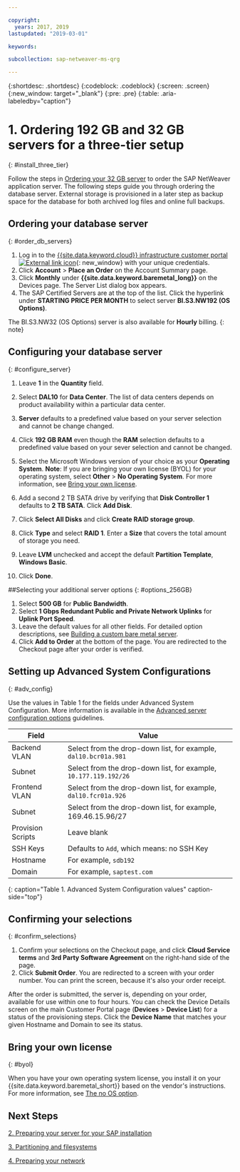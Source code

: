 ```yaml
---

copyright:
  years: 2017, 2019
lastupdated: "2019-03-01"

keywords:

subcollection: sap-netweaver-ms-qrg

---
```


{:shortdesc: .shortdesc}
{:codeblock: .codeblock}
{:screen: .screen}
{:new_window: target="_blank"}
{:pre: .pre}
{:table: .aria-labeledby="caption"}

# 1. Ordering  192 GB and 32 GB servers for a three-tier setup
{: #install_three_tier}

Follow the steps in [Ordering your 32 GB server](/docs/infrastructure/sap-netweaver-ms-qrg?topic=sap-netweaver-ms-qrg-install_32GB) to order the SAP NetWeaver application server. The following steps guide you through ordering the database server. External storage is provisioned in a later step as backup space for the database for both archived log files and online full backups.

## Ordering your database server
{: #order_db_servers}

1. Log in to the [{{site.data.keyword.cloud}} infrastructure customer portal ![External link icon](../icons/launch-glyph.svg "External link icon")](https://control.softlayer.com){: new_window} with your unique credentials.
2. Click **Account** > **Place an Order** on the Account Summary page.
3. Click **Monthly** under **{{site.data.keyword.baremetal_long}}** on the Devices page. The Server List dialog box appears.
4. The SAP Certified Servers are at the top of the list. Click the hyperlink under **STARTING PRICE PER MONTH** to select server **BI.S3.NW192 (OS Options)**.

The BI.S3.NW32 (OS Options) server is also available for **Hourly** billing.
{: note}

## Configuring your database server
{: #configure_server}

1. Leave **1** in the **Quantity** field.
2. Select **DAL10** for **Data Center**. The list of data centers depends on product availability within a particular data center.
3. **Server** defaults to a predefined value based on your server selection and cannot be change changed.
4. Click **192 GB RAM** even though the **RAM** selection defaults to a predefined value based on your sever selection and cannot be changed.
5. Select the Microsoft Windows version of your choice as your **Operating System**. **Note**: If you are bringing your own license (BYOL) for your operating system, select **Other** > **No Operating System**. For more information, see [Bring your own license](#byol).

6. Add a second 2 TB SATA drive by verifying that **Disk Controller 1** defaults to **2 TB SATA**. Click **Add Disk**.
7. Click **Select All Disks** and click **Create RAID storage group**.
8. Click **Type** and select **RAID 1**. Enter a **Size** that covers the total amount of storage you need.
9. Leave **LVM** unchecked and accept the default **Partition Template**, **Windows Basic**.
10. Click **Done**.

##Selecting your additional server options
{: #options_256GB}

1. Select **500 GB** for **Public Bandwidth**.
2. Select **1 Gbps Redundant Public and Private Network Uplinks** for **Uplink Port Speed**.
3. Leave the default values for all other fields. For detailed option descriptions, see [Building a custom bare metal server](/docs/bare-metal?topic=bare-metal-ordering-baremetal-server).
4. Click **Add to Order** at the bottom of the page. You are redirected to the Checkout page after your order is verified.

## Setting up Advanced System Configurations
{: #adv_config}

Use the values in Table 1 for the fields under Advanced System Configuration. More information is available in the [Advanced server configuration options](/docs/bare-metal?topic=bare-metal-ordering-baremetal-server) guidelines.

|              Field               |      Value                                                           |
| -------------------------------- | -------------------------------------------------------------------- |
|Backend VLAN                      | Select from the drop-down list, for example, `dal10.bcr01a.981`      |
|Subnet                            | Select from the drop-down list, for example, `10.177.119.192/26`     |
|Frontend VLAN                     | Select from the drop-down list, for example, `dal10.fcr01a.926`      |
|Subnet                            | Select from the drop-down list, for example, 169.46.15.96/27         |
|Provision Scripts                 | Leave blank                                                          |
|SSH Keys                          | Defaults to `Add`, which means: no SSH Key                           |
|Hostname                          | For example, `sdb192`                                                |
|Domain                            | For example, `saptest.com`                                           |
{: caption="Table 1. Advanced System Configuration values" caption-side="top"}

## Confirming your selections
{: #confirm_selections}

1. Confirm your selections on the Checkout page, and click **Cloud Service terms** and **3rd Party Software Agreement** on the right-hand side of the page.
2. Click **Submit Order**. You are redirected to a screen with your order number. You can print the screen, because it's also your order receipt.

After the order is submitted, the server is, depending on your order, available for use within one to four hours. You can check the Device Details screen on the main Customer Portal page (**Devices** > **Device List**) for a status of the provisioning steps. Click the **Device Name** that matches your given Hostname and Domain to see its status.

## Bring your own license
{: #byol}

When you have your own operating system license, you install it on your {{site.data.keyword.baremetal_short}} based on the vendor's instructions. For more information, see [The no OS option](/docs/bare-metal?topic=bare-metal-the-no-os-option).

## Next Steps

  [2. Preparing your server for your SAP installation](/docs/infrastructure/sap-netweaver-ms-qrg?topic=sap-netweaver-ms-qrg-prepare_256GB)

  [3. Partitioning and filesystems](/docs/infrastructure/sap-netweaver-ms-qrg?topic=sap-netweaver-ms-qrg-3-partitioning-and-file-systems)

  [4. Preparing your network](/docs/infrastructure/sap-netweaver-ms-qrg?topic=sap-netweaver-ms-qrg-network)
